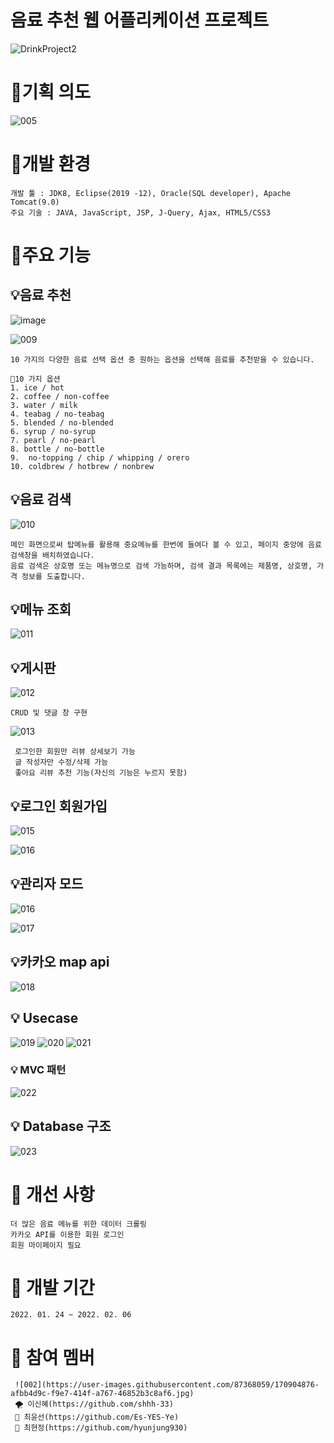 # 음료 추천 웹 어플리케이션 프로젝트
![DrinkProject2](https://user-images.githubusercontent.com/96286052/160522553-8a0548d0-c782-4e27-a2fb-1339e71a0a8d.gif)

# 🎈기획 의도
  
![005](https://user-images.githubusercontent.com/87368059/170904921-04a98bed-1c80-4881-ae27-5e23a1966cd6.jpg)

# 🎈개발 환경

    개발 툴 : JDK8, Eclipse(2019 -12), Oracle(SQL developer), Apache Tomcat(9.0)
    주요 기술 : JAVA, JavaScript, JSP, J-Query, Ajax, HTML5/CSS3
    
 
  

# 🎈주요 기능

## 💡음료 추천

  ![image](https://user-images.githubusercontent.com/96286052/160522943-afa8eb97-1d03-49e7-835f-955f43e5a729.png)
  
  ![009](https://user-images.githubusercontent.com/87368059/170904956-531b7140-caa5-47b4-95f3-1cd6cf98eaf1.jpg)

    10 가지의 다양한 음료 선택 옵션 중 원하는 옵션을 선택해 음료를 추천받을 수 있습니다.
    
    📍10 가지 옵션
    1. ice / hot 
    2. coffee / non-coffee
    3. water / milk
    4. teabag / no-teabag
    5. blended / no-blended
    6. syrup / no-syrup
    7. pearl / no-pearl 
    8. bottle / no-bottle
    9.  no-topping / chip / whipping / orero
    10. coldbrew / hotbrew / nonbrew 
    

## 💡음료 검색
    
![010](https://user-images.githubusercontent.com/87368059/170904977-14d7633c-71f8-4433-a7bf-e6176de54250.jpg)


    메인 화면으로써 탑메뉴를 활용해 중요메뉴를 한번에 들여다 볼 수 있고, 페이지 중앙에 음료 검색창을 배치하였습니다. 
    음료 검색은 상호명 또는 메뉴명으로 검색 가능하며, 검색 결과 목록에는 제품명, 상호명, 가격 정보를 도출합니다.
    
    
    
 ## 💡메뉴 조회
   
   ![011](https://user-images.githubusercontent.com/87368059/170905346-bfbd24fd-be60-4c1e-98bb-a45c9d0fe494.jpg)


    
 ## 💡게시판
    

![012](https://user-images.githubusercontent.com/87368059/170905091-95b6fcb0-65b3-4f1f-82d4-5fa2fc48dcd6.jpg)


    CRUD 및 댓글 창 구현
    

![013](https://user-images.githubusercontent.com/87368059/170905116-dffd45cd-3228-451e-8309-19e928be58c5.jpg)


     로그인한 회원만 리뷰 상세보기 가능
     글 작성자만 수정/삭제 가능
     좋아요 리뷰 추천 기능(자신의 기능은 누르지 못함)
   
   
   
   

 ## 💡로그인 회원가입

![015](https://user-images.githubusercontent.com/87368059/170905145-bc7f9dbc-cc97-42e5-8f8a-c824139c86e6.jpg)

![016](https://user-images.githubusercontent.com/87368059/170905146-33228a1d-74d1-4570-ae10-c3f7ab98bece.jpg)




 ## 💡관리자 모드
 
![016](https://user-images.githubusercontent.com/87368059/170905568-bb4b80a2-133d-40ae-85d6-d80f304f432f.jpg)

![017](https://user-images.githubusercontent.com/87368059/170905156-cd3f8b0d-0db0-44e2-8cfe-bd6672a43431.jpg)





## 💡카카오 map api

![018](https://user-images.githubusercontent.com/87368059/170905162-508ff63f-fbbc-4d5c-9bbc-e82118e79aa5.jpg)





 ## 💡 Usecase

 ![019](https://user-images.githubusercontent.com/87368059/170905183-3f2fc4b2-3333-4394-86d1-24734067e295.jpg)
![020](https://user-images.githubusercontent.com/87368059/170905186-281eb465-29b6-4b20-983f-e5236f70d84a.jpg)
![021](https://user-images.githubusercontent.com/87368059/170905187-767553d3-5433-4a0a-84b8-99ddb3bd25ca.jpg)

 
 
 
 ### 💡 MVC 패턴

![022](https://user-images.githubusercontent.com/87368059/170905223-f9780b71-bcc1-4a7a-aa53-e4f5162976f0.jpg)




 ## 💡 Database 구조
 


 ![023](https://user-images.githubusercontent.com/87368059/170905203-bceb8064-ba91-42ae-9f8a-0fe54cd609fc.jpg)



# 🎈 개선 사항 
    더 많은 음료 메뉴를 위한 데이터 크롤링
    카카오 API를 이용한 회원 로그인
    회원 마이페이지 필요
 
 
 
# 🎈 개발 기간
    2022. 01. 24 ~ 2022. 02. 06
    
# 🎈 참여 멤버
     ![002](https://user-images.githubusercontent.com/87368059/170904876-afbb4d9c-f9e7-414f-a767-46852b3c8af6.jpg)
     🌪 이신혜(https://github.com/shhh-33)
     🐑 최윤선(https://github.com/Es-YES-Ye)
     🦦 최현정(https://github.com/hyunjung930)

    
